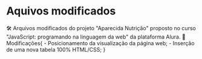 # Aquivos modificados
 🛠 Arquivos modificados do projeto "Aparecida Nutrição" proposto no curso "JavaScript: programando na linguagem da web" da plataforma Alura.
 👾 Modificações{
     - Posicionamento da visualização da página web;
     - Inserção de uma nova tabela 100% HTML/CSS;
 }
